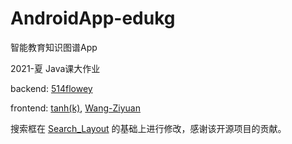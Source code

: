 # AndroidApp-edukg
智能教育知识图谱App

2021-夏 Java课大作业

backend: [514flowey](https://github.com/514flowey)

frontend: [tanh(k)](https://github.com/thkkk),  [Wang-Ziyuan](https://github.com/Wang-Ziyuan)

搜索框在 [Search_Layout](https://github.com/Carson-Ho/Search_Layout) 的基础上进行修改，感谢该开源项目的贡献。
